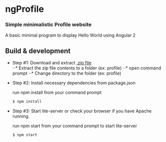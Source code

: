 # ngProfile
### Simple minimalistic Profile website


A basic minimal program to display Hello World using Angular 2

## Build & development
- Step #1: Download and extract [.zip file](https://github.com/ganesh35/ngProfile/archive/master.zip)  
   ⋅⋅*  Extract the zip file contents to a folder (ex: profile) 
   ⋅⋅*  open command prompt 
   ⋅⋅*  Change directory to the folder (ex: profile)

- Step #2: Install necessary dependencies from package.json
    
    run npm install from your command prompt
    ```sh
    $ npm install
    ```

- Step #3: Start lite-server or check your browser if you have Apache running.

    run npm start from your command prompt to start lite-server 
    ```sh
    $ npm start
    ```